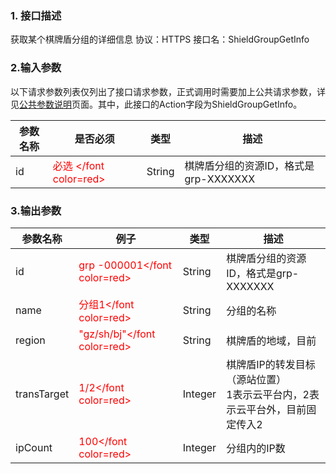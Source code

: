 ### 1. 接口描述
获取某个棋牌盾分组的详细信息
协议：HTTPS 
接口名：ShieldGroupGetInfo

### 2.输入参数
以下请求参数列表仅列出了接口请求参数，正式调用时需要加上公共请求参数，详见[公共参数说明](http://tcecqpoc.fsphere.cn/document/product/295/7279)页面。其中，此接口的Action字段为ShieldGroupGetInfo。

| 参数名称 | 是否必须 | 类型 | 描述 |
|---------|---------|---------|---------|
|id| <font color=red> 必选 </font color=red> | String |棋牌盾分组的资源ID，格式是grp-XXXXXXX |

### 3.输出参数

| 参数名称 | 例子| 类型 | 描述 |
|---------|---------|---------|---------|
|id| <font color=red> grp -000001</font color=red> |String | 棋牌盾分组的资源ID，格式是grp-XXXXXXX |
|name |<font color=red>分组1</font color=red>| String | 分组的名称 |
|region |<font color=red>"gz/sh/bj"</font color=red>| String | 棋牌盾的地域，目前
|transTarget|<font color=red>1/2</font color=red>|Integer| 棋牌盾IP的转发目标（源站位置）<br>1表示云平台内，2表示云平台外，目前固定传入2|
|ipCount|<font color=red>100</font color=red>| Integer | 分组内的IP数 |